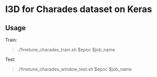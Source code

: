 # I3D for Charades dataset on Keras

## Usage

Train:

> ./finetune_charades_train.sh $epoc $job_name


Test: 

>./finetune_charades_window_test.sh $epoc $job_name


